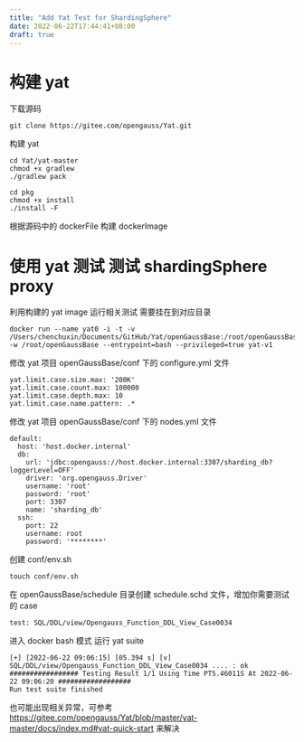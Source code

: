 ```yaml
---
title: "Add Yat Test for ShardingSphere"
date: 2022-06-22T17:44:41+08:00
draft: true
---
```


# 构建 yat
下载源码
``` 
git clone https://gitee.com/opengauss/Yat.git
``` 
构建 yat
```
cd Yat/yat-master
chmod +x gradlew
./gradlew pack
```
```
cd pkg
chmod +x install
./install -F
```
根据源码中的 dockerFile 构建 dockerImage


# 使用 yat 测试 测试 shardingSphere proxy
利用构建的 yat image 运行相关测试
需要挂在到对应目录
```
docker run --name yat0 -i -t -v /Users/chenchuxin/Documents/GitHub/Yat/openGaussBase:/root/openGaussBase -w /root/openGaussBase --entrypoint=bash --privileged=true yat-v1
```
修改 yat 项目 openGaussBase/conf 下的 configure.yml 文件
```
yat.limit.case.size.max: '200K'
yat.limit.case.count.max: 100000
yat.limit.case.depth.max: 10
yat.limit.case.name.pattern: .*
```
修改 yat 项目 openGaussBase/conf 下的 nodes.yml 文件
```
default:
  host: 'host.docker.internal'
  db:
    url: 'jdbc:opengauss://host.docker.internal:3307/sharding_db?loggerLevel=OFF'
    driver: 'org.opengauss.Driver'
    username: 'root'
    password: 'root'
    port: 3307
    name: 'sharding_db'
  ssh:
    port: 22
    username: root
    password: '********'
```
创建 conf/env.sh
```
touch conf/env.sh
```
在 openGaussBase/schedule 目录创建 schedule.schd 文件，增加你需要测试的 case
```
test: SQL/DDL/view/Opengauss_Function_DDL_View_Case0034
```
进入 docker bash 模式 运行 yat suite
```
[+] [2022-06-22 09:06:15] [05.394 s] [v] SQL/DDL/view/Opengauss_Function_DDL_View_Case0034 .... : ok
################# Testing Result 1/1 Using Time PT5.46011S At 2022-06-22 09:06:20 ##################
Run test suite finished
```
也可能出现相关异常，可参考 https://gitee.com/opengauss/Yat/blob/master/yat-master/docs/index.md#yat-quick-start 来解决